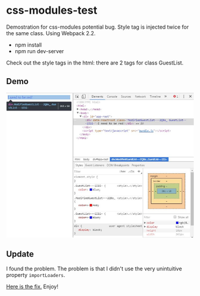 # css-modules-test
Demostration for css-modules potential bug.
Style tag is injected twice for the same class.
Using Webpack 2.2.

* npm install
* npm run dev-server

Check out the style tags in the html: there are 2 tags for class GuestList.

## Demo

![example](example.jpg)

## Update

I found the problem.
The problem is that I didn't use the very unintuitive property `importLoaders`.

[Here is the fix.](https://github.com/gamliela/css-modules-test/tree/here-is-the-fix) Enjoy!
